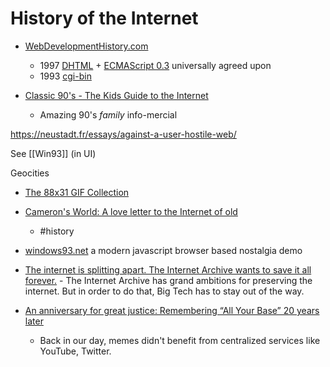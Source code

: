 History of the Internet
=======================

* [WebDevelopmentHistory.com](https://webdevelopmenthistory.com/)
    * 1997 [DHTML](https://webdevelopmenthistory.com/1997-the-year-of-dhtml/) + [ECMAScript 0.3](http://archives.ecma-international.org/1997/TC39/97-001.pdf) universally agreed upon
    * 1993 [cgi-bin](https://webdevelopmenthistory.com/1993-cgi-scripts-and-early-server-side-web-programming/)

* [Classic 90's - The Kids Guide to the Internet](https://www.youtube.com/watch?v=mfMrVKnGzwg)
    * Amazing 90's _family_ info-mercial

https://neustadt.fr/essays/against-a-user-hostile-web/

See [[Win93]] (in UI)


Geocities

* [The 88x31 GIF Collection](http://cyber.dabamos.de/88x31/)
* [Cameron's World: A love letter to the Internet of old](https://www.cameronsworld.net/)
    * #history
* [windows93.net](https://www.windows93.net/) a modern javascript browser based nostalgia demo

* [The internet is splitting apart. The Internet Archive wants to save it all forever.](https://www.protocol.com/internet-archive-preserving-future) - The Internet Archive has grand ambitions for preserving the internet. But in order to do that, Big Tech has to stay out of the way.

* [An anniversary for great justice: Remembering “All Your Base” 20 years later](https://arstechnica.com/gaming/2021/02/get-ready-to-feel-old-the-all-your-base-music-video-turns-20-today/)
    * Back in our day, memes didn't benefit from centralized services like YouTube, Twitter.